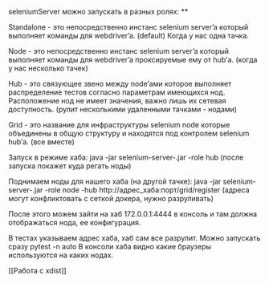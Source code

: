seleniumServer можно запускать в разных ролях:
**

Standalone - это непосредственно инстанс selenium server’a который выполняет команды для webdriver’a.
(default) Когда у нас одна тачка.

Node - это непосредственно инстанс selenium server’a который выполняет команды для webdriver’a проксируемые ему от hub'а. (когда у нас несколько тачек)

Hub - это связующее звено между node’ами которое выполняет распределение тестов согласно параметрам имеющихся нод. Расположение нод не имеет значения, важно лишь их сетевая доступность. (рулит несколькими удаленными тачками - нодами)

Grid - это название для инфраструктуры selenium node которые объединены в общую структуру и находятся под контролем selenium hub’а. (все вместе)
 
Запуск в режиме хаба:
java -jar selenium-server-.jar -role hub
(после запуска покажет куда регать ноды)

Поднимаем ноды для нашего хаба (на другой тачке):
java -jar selenium-server-.jar -role node -hub http://адрес_хаба:порт/grid/register
(адреса могут конфликтовать с сеткой докера, нужно разруливать)

После этого можем зайти на хаб 172.0.0.1:4444 в консоль и там должна отображаться нода, ее конфигурация.

В тестах указываем адрес хаба, хаб сам все разрулит.
Можно запускать сразу pytest -n auto
В консоли хаба видно какие браузеры используются на каких нодах.



[[Работа с xdist]]